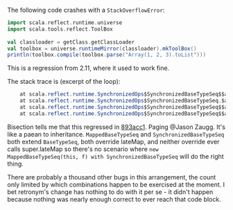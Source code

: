 The following code crashes with a `StackOverflowError`:

```scala
import scala.reflect.runtime.universe
import scala.tools.reflect.ToolBox
 
val classloader = getClass.getClassLoader
val toolbox = universe.runtimeMirror(classloader).mkToolBox()
println(toolbox.compile(toolbox.parse("Array(1, 2, 3).toList")))
```

This is a regression from 2.11, where it used to work fine.

The stack trace is (excerpt of the loop):

```java
	at scala.reflect.runtime.SynchronizedOps$SynchronizedBaseTypeSeq$$anon$2.scala$reflect$runtime$SynchronizedOps$SynchronizedBaseTypeSeq$$super$map(SynchronizedOps.scala:34)
	at scala.reflect.runtime.SynchronizedOps$SynchronizedBaseTypeSeq.$anonfun$map$1(SynchronizedOps.scala:27)
	at scala.reflect.runtime.SynchronizedOps$SynchronizedBaseTypeSeq$$anon$2.map(SynchronizedOps.scala:27)
	at scala.reflect.runtime.SynchronizedOps$SynchronizedBaseTypeSeq$$anon$2.lateMap(SynchronizedOps.scala:34)
```
Bisection tells me that this regressed in [893acc1](https://github.com/scala/scala/commit/893acc1829b3be96c75d00189e9e1b94ff4bd848). Paging @Jason Zaugg.
It's like a paean to inheritance. `MappedBaseTypeSeq` and `SynchronizedBaseTypeSeq` both extend `BaseTypeSeq`, both override lateMap, and neither override ever calls super.lateMap so there's no scenario where `new MappedBaseTypeSeq(this, f) with SynchronizedBaseTypeSeq` will do the right thing.

There are probably a thousand other bugs in this arrangement, the count only limited by which combinations happen to be exercised at the moment. I bet retronym's change has nothing to do with it per se - it didn't happen because nothing was nearly enough correct to ever reach that code block.
